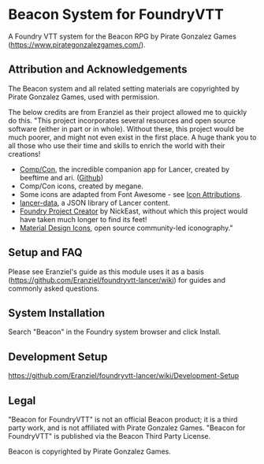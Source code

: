 # Beacon System for FoundryVTT
A Foundry VTT system for the Beacon RPG by Pirate Gonzalez Games (https://www.pirategonzalezgames.com/). 

## Attribution and Acknowledgements
The Beacon system and all related setting materials are copyrighted by Pirate Gonzalez Games, used with permission.

The below credits are from Eranziel as their project allowed me to quickly do this.
"This project incorporates several resources and open source software (either in part or in whole). Without these, this project would be much poorer, and might not even exist in the first place. A huge thank you to all those who use their time and skills to enrich the world with their creations!
* [Comp/Con](https://compcon.app), the incredible companion app for Lancer, created by beeftime and ari. ([Github](https://github.com/massif-press/compcon))
* Comp/Con icons, created by megane.
* Some icons are adapted from Font Awesome - see [Icon Attributions](dist/assets/icons/ATTRIBUTION.md).
* [lancer-data](https://github.com/massif-press/lancer-data), a JSON library of Lancer content.
* [Foundry Project Creator](https://gitlab.com/foundry-projects/foundry-pc) by NickEast, without which this project would have taken much longer to find its feet!
* [Material Design Icons](https://materialdesignicons.com/), open source community-led iconography."

## Setup and FAQ
Please see Eranziel's guide as this module uses it as a basis (https://github.com/Eranziel/foundryvtt-lancer/wiki) for guides and commonly asked questions.

## System Installation
Search "Beacon" in the Foundry system browser and click Install.

## Development Setup

https://github.com/Eranziel/foundryvtt-lancer/wiki/Development-Setup

## Legal
"Beacon for FoundryVTT" is not an official Beacon product; it is a third party work, and is not affiliated with Pirate Gonzalez Games. "Beacon for FoundryVTT" is published via the Beacon Third Party License.

Beacon is copyrighted by Pirate Gonzalez Games.
